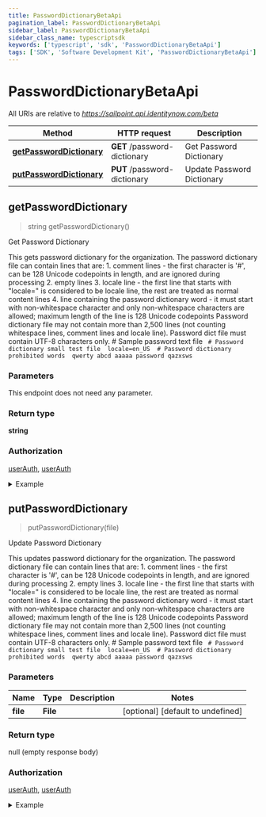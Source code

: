 ```yaml
---
title: PasswordDictionaryBetaApi
pagination_label: PasswordDictionaryBetaApi
sidebar_label: PasswordDictionaryBetaApi
sidebar_class_name: typescriptsdk
keywords: ['typescript', 'sdk', 'PasswordDictionaryBetaApi'] 
tags: ['SDK', 'Software Development Kit', 'PasswordDictionaryBetaApi']
---
```


# PasswordDictionaryBetaApi

All URIs are relative to *https://sailpoint.api.identitynow.com/beta*

Method | HTTP request | Description
------------- | ------------- | -------------
[**getPasswordDictionary**](PasswordDictionaryBetaApi.md#getPasswordDictionary) | **GET** /password-dictionary | Get Password Dictionary
[**putPasswordDictionary**](PasswordDictionaryBetaApi.md#putPasswordDictionary) | **PUT** /password-dictionary | Update Password Dictionary



## getPasswordDictionary

> string getPasswordDictionary()

Get Password Dictionary

This gets password dictionary for the organization. The password dictionary file can contain lines that are: 1. comment lines - the first character is \'#\', can be 128 Unicode codepoints in length, and are ignored during processing 2. empty lines 3. locale line - the first line that starts with \"locale=\" is considered to be locale line, the rest are treated as normal content lines 4. line containing the password dictionary word - it must start with non-whitespace character and only non-whitespace characters are allowed;         maximum length of the line is 128 Unicode codepoints   Password dictionary file may not contain more than 2,500 lines (not counting whitespace lines, comment lines and locale line).   Password dict file must contain UTF-8 characters only.  # Sample password text file  ```  # Password dictionary small test file  locale=en_US  # Password dictionary prohibited words  qwerty abcd aaaaa password qazxsws  ```

### Parameters

This endpoint does not need any parameter.

### Return type

**string**

### Authorization

[userAuth](https://developer.sailpoint.com/docs/api/v3/identity-security-cloud-v-3-api#authentication), [userAuth](https://developer.sailpoint.com/docs/api/v3/identity-security-cloud-v-3-api#authentication)

<details>
<summary>Example</summary>

```javascript
import { Configuration, PasswordDictionaryBetaApi } from "sailpoint-api-client";
const apiConfig = new Configuration();
const passwordDictionaryBetaApi = new PasswordDictionaryBetaApi(apiConfig);
const val = await passwordDictionaryBetaApi.getPasswordDictionary();
console.log('API called successfully. Returned data: ' + val.data);
```
</details>


## putPasswordDictionary

> putPasswordDictionary(file)

Update Password Dictionary

This updates password dictionary for the organization. The password dictionary file can contain lines that are: 1. comment lines - the first character is \'#\', can be 128 Unicode codepoints in length, and are ignored during processing 2. empty lines 3. locale line - the first line that starts with \"locale=\" is considered to be locale line, the rest are treated as normal content lines 4. line containing the password dictionary word - it must start with non-whitespace character and only non-whitespace characters are allowed;         maximum length of the line is 128 Unicode codepoints   Password dictionary file may not contain more than 2,500 lines (not counting whitespace lines, comment lines and locale line).   Password dict file must contain UTF-8 characters only.  # Sample password text file  ```  # Password dictionary small test file  locale=en_US  # Password dictionary prohibited words  qwerty abcd aaaaa password qazxsws  ```

### Parameters


Name | Type | Description  | Notes
------------- | ------------- | ------------- | -------------
 **file** | **File**|  | [optional] [default to undefined]

### Return type

null (empty response body)

### Authorization

[userAuth](https://developer.sailpoint.com/docs/api/v3/identity-security-cloud-v-3-api#authentication), [userAuth](https://developer.sailpoint.com/docs/api/v3/identity-security-cloud-v-3-api#authentication)

<details>
<summary>Example</summary>

```javascript
import { Configuration, PasswordDictionaryBetaApi } from "sailpoint-api-client";
const apiConfig = new Configuration();
const passwordDictionaryBetaApi = new PasswordDictionaryBetaApi(apiConfig);
const file = BINARY_DATA_HERE; // File | 
const val = await passwordDictionaryBetaApi.putPasswordDictionary(file);
console.log('API called successfully.');
```
</details>

